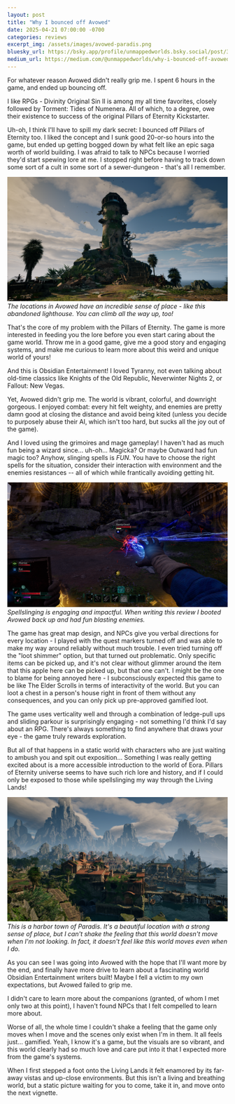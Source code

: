 ```yaml
---
layout: post
title: "Why I bounced off Avowed"
date: 2025-04-21 07:00:00 -0700
categories: reviews
excerpt_img: /assets/images/avowed-paradis.png
bluesky_url: https://bsky.app/profile/unmappedworlds.bsky.social/post/3lp7s2gxnpc2a
medium_url: https://medium.com/@unmappedworlds/why-i-bounced-off-avowed-42ca7960b081
---
```


For whatever reason Avowed didn't really grip me. I spent 6 hours in the game, and ended up bouncing off.

I like RPGs - Divinity Original Sin II is among my all time favorites, closely followed by Torment: Tides of Numenera. All of which, to a degree, owe their existence to success of the original Pillars of Eternity Kickstarter.

Uh-oh, I think I'll have to spill my dark secret: I bounced off Pillars of Eternity too. I liked the concept and I sunk good 20-or-so hours into the game, but ended up getting bogged down by what felt like an epic saga worth of world building. I was afraid to talk to NPCs because I worried they'd start spewing lore at me. I stopped right before having to track down some sort of a cult in some sort of a sewer-dungeon - that's all I remember.

![A decrepit lighthouse.](/assets/images/avowed-lighthouse.png)
*The locations in Avowed have an incredible sense of place - like this abandoned lighthouse. You can climb all the way up, too!*

That's the core of my problem with the Pillars of Eternity. The game is more interested in feeding you the lore before you even start caring about the game world. Throw me in a good game, give me a good story and engaging systems, and make me curious to learn more about this weird and unique world of yours!

And this is Obsidian Entertainment! I loved Tyranny, not even talking about
old-time classics like Knights of the Old Republic, Neverwinter Nights 2, or
Fallout: New Vegas.

Yet, Avowed didn't grip me. The world is vibrant, colorful, and downright gorgeous. I enjoyed combat: every hit felt weighty, and enemies are pretty damn good at closing the distance and avoid being kited (unless you decide to purposely abuse their AI, which isn't too hard, but sucks all the joy out of the game).

And I loved using the grimoires and mage gameplay! I haven't had as much fun being a wizard since... uh-oh... Magicka? Or maybe Outward had fun magic too?  Anyhow, slinging spells is *FUN*. You have to choose the right spells for the situation, consider their interaction with environment and the enemies resistances -- all of which while frantically avoiding getting hit. 

![Lightning spell attack on xaurip, one of the game's enemy creatures.](/assets/images/avowed-lightning.png)
*Spellslinging is engaging and impactful. When writing this review I booted Avowed back up and had fun blasting enemies.*

The game has great map design, and NPCs give you verbal directions for every location - I played with the quest markers turned off and was able to make my way around reliably without much trouble. I even tried turning off the "loot shimmer" option, but that turned out problematic. Only specific items can be picked up, and it's not clear without glimmer around the item that this apple here can be picked up, but that one can't. I might be the one to blame for being annoyed here - I subconsciously expected this game to be like The Elder Scrolls in terms of interactivity of the world. But you can loot a chest in a person's house right in front of them without any consequences, and you can only pick up pre-approved gamified loot.

The game uses verticality well and through a combination of ledge-pull ups and sliding parkour is surprisingly engaging - not something I'd think I'd say about an RPG. There's always something to find anywhere that draws your eye - the game truly rewards exploration.

But all of that happens in a static world with characters who are just waiting to ambush you and spit out exposition... Something I was really getting excited about is a more accessible introduction to the world of Eora. Pillars of Eternity universe seems to have such rich lore and history, and if I could only be exposed to those while spellslinging my way through the Living Lands!

![A harbor town in the foreground, mountains in the background.](/assets/images/avowed-paradis.png)
*This is a harbor town of Paradis. It's a beautiful location with a strong sense of place, but I can't shake the feeling that this world doesn't move when I'm not looking. In fact, it doesn't feel like this world moves even when I do.*

As you can see I was going into Avowed with the hope that I'll want more by the end, and finally have more drive to learn about a fascinating world Obsidian Entertainment writers built! Maybe I fell a victim to my own expectations, but Avowed failed to grip me.

I didn't care to learn more about the companions (granted, of whom I met only two at this point), I haven't found NPCs that I felt compelled to learn more about.

Worse of all, the whole time I couldn't shake a feeling that the game only moves when I move and the scenes only exist when I'm in them. It all feels just... gamified. Yeah, I know it's a game, but the visuals are so vibrant, and this world clearly had so much love and care put into it that I expected more from the game's systems.

When I first stepped a foot onto the Living Lands it felt enamored by its far-away vistas and up-close environments. But this isn't a living and breathing world, but a static picture waiting for you to come, take it in, and move onto the next vignette.
